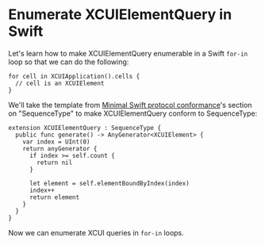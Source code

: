 # Enumerate XCUIElementQuery in Swift

Let's learn how to make XCUIElementQuery enumerable in a Swift `for-in` loop so that we can do the following:

```
for cell in XCUIApplication().cells {
  // cell is an XCUIElement
}
```

We'll take the template from [Minimal Swift protocol conformance](http://design.featherless.software/minimal-swift-protocol-conformance/)'s section on "SequenceType" to make XCUIElementQuery conform to SequenceType:

```
extension XCUIElementQuery : SequenceType {
  public func generate() -> AnyGenerator<XCUIElement> {
    var index = UInt(0)
    return anyGenerator {
      if index >= self.count {
        return nil
      }

      let element = self.elementBoundByIndex(index)
      index++
      return element
    }
  }
}
```

Now we can enumerate XCUI queries in `for-in` loops.
